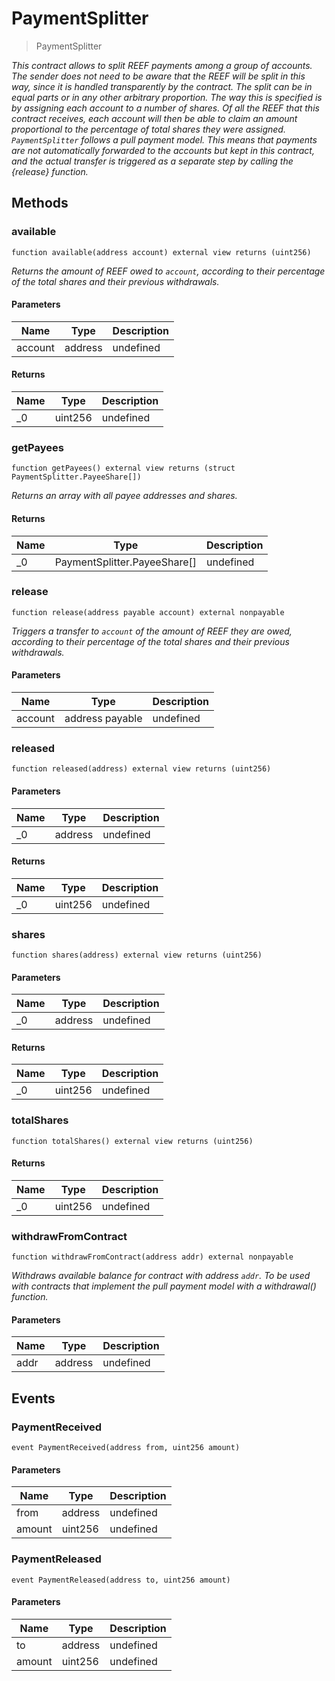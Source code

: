 # PaymentSplitter



> PaymentSplitter



*This contract allows to split REEF payments among a group of accounts. The sender does not need to be aware that the REEF will be split in this way, since it is handled transparently by the contract. The split can be in equal parts or in any other arbitrary proportion. The way this is specified is by assigning each account to a number of shares. Of all the REEF that this contract receives, each account will then be able to claim an amount proportional to the percentage of total shares they were assigned. `PaymentSplitter` follows a _pull payment_ model. This means that payments are not automatically forwarded to the accounts but kept in this contract, and the actual transfer is triggered as a separate step by calling the {release} function.*

## Methods

### available

```solidity
function available(address account) external view returns (uint256)
```



*Returns the amount of REEF owed to `account`, according to their percentage of the total shares and their previous withdrawals.*

#### Parameters

| Name | Type | Description |
|---|---|---|
| account | address | undefined |

#### Returns

| Name | Type | Description |
|---|---|---|
| _0 | uint256 | undefined |

### getPayees

```solidity
function getPayees() external view returns (struct PaymentSplitter.PayeeShare[])
```



*Returns an array with all payee addresses and shares.*


#### Returns

| Name | Type | Description |
|---|---|---|
| _0 | PaymentSplitter.PayeeShare[] | undefined |

### release

```solidity
function release(address payable account) external nonpayable
```



*Triggers a transfer to `account` of the amount of REEF they are owed, according to their percentage of the total shares and their previous withdrawals.*

#### Parameters

| Name | Type | Description |
|---|---|---|
| account | address payable | undefined |

### released

```solidity
function released(address) external view returns (uint256)
```





#### Parameters

| Name | Type | Description |
|---|---|---|
| _0 | address | undefined |

#### Returns

| Name | Type | Description |
|---|---|---|
| _0 | uint256 | undefined |

### shares

```solidity
function shares(address) external view returns (uint256)
```





#### Parameters

| Name | Type | Description |
|---|---|---|
| _0 | address | undefined |

#### Returns

| Name | Type | Description |
|---|---|---|
| _0 | uint256 | undefined |

### totalShares

```solidity
function totalShares() external view returns (uint256)
```






#### Returns

| Name | Type | Description |
|---|---|---|
| _0 | uint256 | undefined |

### withdrawFromContract

```solidity
function withdrawFromContract(address addr) external nonpayable
```



*Withdraws available balance for contract with address `addr`. To be used with contracts that implement the _pull payment_ model with a _withdrawal()_ function.*

#### Parameters

| Name | Type | Description |
|---|---|---|
| addr | address | undefined |



## Events

### PaymentReceived

```solidity
event PaymentReceived(address from, uint256 amount)
```





#### Parameters

| Name | Type | Description |
|---|---|---|
| from  | address | undefined |
| amount  | uint256 | undefined |

### PaymentReleased

```solidity
event PaymentReleased(address to, uint256 amount)
```





#### Parameters

| Name | Type | Description |
|---|---|---|
| to  | address | undefined |
| amount  | uint256 | undefined |



